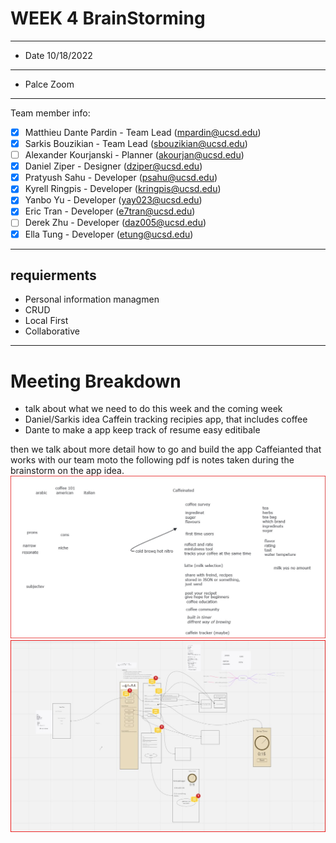 # WEEK 4  BrainStorming #
---
- Date 10/18/2022
---
- Palce Zoom
---
Team member info: <br>
- [X] Matthieu Dante Pardin - Team Lead (mpardin@ucsd.edu)<br>
- [X] Sarkis Bouzikian - Team Lead (sbouzikian@ucsd.edu)<br>
- [ ] Alexander Kourjanski - Planner (akourjan@ucsd.edu)<br>
- [X] Daniel Ziper - Designer (dziper@ucsd.edu)<br>
- [X] Pratyush Sahu - Developer (psahu@ucsd.edu)<br>
- [X] Kyrell Ringpis - Developer (kringpis@ucsd.edu)<br>
- [X] Yanbo Yu - Developer (yay023@ucsd.edu)<br>
- [X] Eric Tran - Developer (e7tran@ucsd.edu)<br>
- [ ] Derek Zhu - Developer (daz005@ucsd.edu)<br>
- [X] Ella Tung - Developer (etung@ucsd.edu)
---

## requierments ##
- Personal information managmen
- CRUD 
- Local First
- Collaborative
---
# Meeting Breakdown #

- talk about what we need to do this week and the coming week 
- Daniel/Sarkis idea Caffein tracking recipies app, that includes coffee 
- Dante to make a app keep track of resume easy editibale

then we talk about more detail how to go and build the app Caffeianted that works with our team moto 
the following pdf is notes taken during the brainstorm on the app idea.
<br>
![img-2](img-2.jpg)
![img-3](img-3.jpg)
